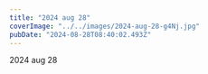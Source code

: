 ```yaml
---
title: "2024 aug 28"
coverImage: "../../images/2024-aug-28-g4Nj.jpg"
pubDate: "2024-08-28T08:40:02.493Z"
---
```


2024 aug 28

